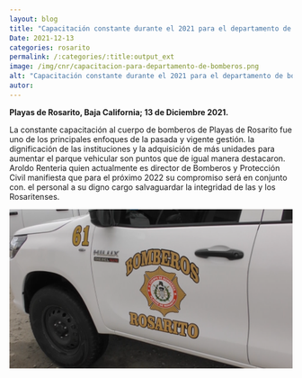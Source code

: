 ```yaml
---
layout: blog
title: "Capacitación constante durante el 2021 para el departamento de bomberos"
Date: 2021-12-13
categories: rosarito
permalink: /:categories/:title:output_ext
image: /img/cnr/capacitacion-para-departamento-de-bomberos.png
alt: "Capacitación constante durante el 2021 para el departamento de bomberos"
autor:
---
```


**Playas de Rosarito, Baja California; 13 de Diciembre 2021.** 

La constante capacitación al cuerpo de bomberos de Playas de Rosarito fue uno de los principales enfoques de la pasada y vigente gestión.
la dignificación de las instituciones y la adquisición de más unidades para aumentar el parque vehicular son puntos que de igual manera destacaron.
Aroldo Renteria quien actualmente es director de Bomberos y Protección Civil manifiesta que para el próximo 2022 su compromiso será en conjunto con.
el personal a su digno cargo salvaguardar la integridad de las y los Rosaritenses. 

<div id="carouselExampleSlidesOnly" class="carousel slide" data-ride="carousel">
  <div class="carousel-inner">
    <div class="carousel-item active">
       <img class="d-block w-100" src="/img/cnr/capacitacion-para-departamento-de-bomberos.png" loading="lazy"  alt="Capacitación constante durante el 2021 para el departamento de bomberos">
    </div>
  </div>
</div>